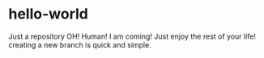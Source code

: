 # hello-world
Just a repository
OH!
Human!
I am coming!
Just enjoy the rest of your life!
creating a new branch is quick and simple.
